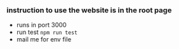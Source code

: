 ### instruction to use the website is in the root page

- runs in port 3000
- run test `npm run test`
- mail me for env file

